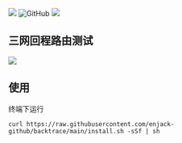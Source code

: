 ![](https://github.com/zhanghanyun/backtrace/workflows/Go/badge.svg?branch=main)
![GitHub](https://img.shields.io/github/license/zhanghanyun/backtrace?color=blueviolet)
![](https://tokei.rs/b1/github/zhanghanyun/backtrace?category=code)


## 三网回程路由测试
![](https://raw.githubusercontent.com/zhanghanyun/backtrace/main/assets/test.png)

## 使用
终端下运行
```shell
curl https://raw.githubusercontent.com/enjack-github/backtrace/main/install.sh -sSf | sh
```
